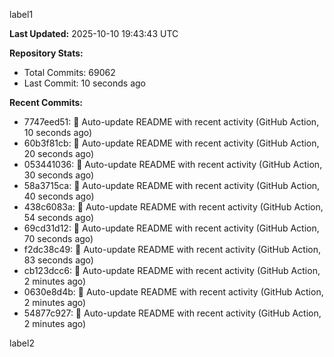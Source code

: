 
label1 
<!-- ACTIVITY_START -->
**Last Updated:** 2025-10-10 19:43:43 UTC

**Repository Stats:**
- Total Commits: 69062
- Last Commit: 10 seconds ago

**Recent Commits:**
- 7747eed51: 🤖 Auto-update README with recent activity (GitHub Action, 10 seconds ago)
- 60b3f81cb: 🤖 Auto-update README with recent activity (GitHub Action, 20 seconds ago)
- 053441036: 🤖 Auto-update README with recent activity (GitHub Action, 30 seconds ago)
- 58a3715ca: 🤖 Auto-update README with recent activity (GitHub Action, 40 seconds ago)
- 438c6083a: 🤖 Auto-update README with recent activity (GitHub Action, 54 seconds ago)
- 69cd31d12: 🤖 Auto-update README with recent activity (GitHub Action, 70 seconds ago)
- f2dc38c49: 🤖 Auto-update README with recent activity (GitHub Action, 83 seconds ago)
- cb123dcc6: 🤖 Auto-update README with recent activity (GitHub Action, 2 minutes ago)
- 0630e8d4b: 🤖 Auto-update README with recent activity (GitHub Action, 2 minutes ago)
- 54877c927: 🤖 Auto-update README with recent activity (GitHub Action, 2 minutes ago)
<!-- ACTIVITY_END -->

label2
